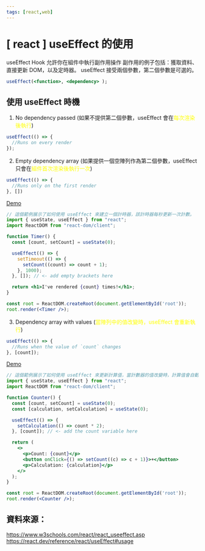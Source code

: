 ```yaml
---
tags: [react,web]
---
```

# [ react ]  useEffect 的使用 
useEffect Hook 允許你在組件中執行副作用操作
副作用的例子包括：獲取資料、直接更新 DOM，以及定時器。
useEffect 接受兩個參數，第二個參數是可選的。
```jsx  showLineNumbers
useEffect(<function>, <dependency> );
```     
## 使用 useEffect 時機
1. No dependency passed (如果不提供第二個參數，useEffect 會在<font color="yellow">每次渲染後執行</font>)
```jsx  showLineNumbers
useEffect(() => {
  //Runs on every render
});
```     
2. Empty dependency array (如果提供一個空陣列作為第二個參數，useEffect 只會在<font color="yellow">組件首次渲染後執行一次</font>)
```jsx  showLineNumbers
useEffect(() => {
  //Runs only on the first render
}, [])
```     
[Demo](https://www.w3schools.com/react/showreact.asp?filename=demo2_react_useeffect_settimeout2)
```jsx  showLineNumbers
// 這個範例展示了如何使用 useEffect 來建立一個計時器，該計時器每秒更新一次計數。
import { useState, useEffect } from "react";
import ReactDOM from "react-dom/client";

function Timer() {
  const [count, setCount] = useState(0);

  useEffect(() => {
    setTimeout(() => {
      setCount((count) => count + 1);
    }, 1000);
  }, []); // <- add empty brackets here

  return <h1>I've rendered {count} times!</h1>;
}

const root = ReactDOM.createRoot(document.getElementById('root'));
root.render(<Timer />);
```

3. Dependency array with values (<font color="yellow">當陣列中的值改變時，useEffect 會重新執行</font>)
```jsx  showLineNumbers
useEffect(() => {
  //Runs when the value of `count` changes
}, [count]);
```
[Demo](https://www.w3schools.com/react/showreact.asp?filename=demo2_react_useeffect_settimeout3)
```jsx  showLineNumbers
// 這個範例展示了如何使用 useEffect 來更新計算值，當計數器的值改變時，計算值會自動更新。
import { useState, useEffect } from "react";
import ReactDOM from "react-dom/client";

function Counter() {
  const [count, setCount] = useState(0);
  const [calculation, setCalculation] = useState(0);

  useEffect(() => {
    setCalculation(() => count * 2);
  }, [count]); // <- add the count variable here

  return (
    <>
      <p>Count: {count}</p>
      <button onClick={() => setCount((c) => c + 1)}>+</button>
      <p>Calculation: {calculation}</p>
    </>
  );
}

const root = ReactDOM.createRoot(document.getElementById('root'));
root.render(<Counter />);
```
## 資料來源：
https://www.w3schools.com/react/react_useeffect.asp
https://react.dev/reference/react/useEffect#usage
